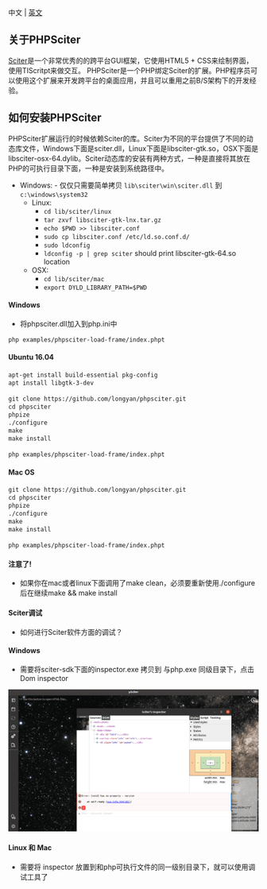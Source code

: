 中文 | [英文](./README-EN.md)

## 关于PHPSciter
[Sciter](http://www.sciter.com)是一个非常优秀的的跨平台GUI框架，它使用HTML5 + CSS来绘制界面，使用TIScritpt来做交互。 PHPSciter是一个PHP绑定Sciter的扩展。PHP程序员可以使用这个扩展来开发跨平台的桌面应用，并且可以重用之前B/S架构下的开发经验。

## 如何安装PHPSciter
PHPSciter扩展运行的时候依赖Sciter的库。Sciter为不同的平台提供了不同的动态库文件，Windows下面是sciter.dll，Linux下面是libsciter-gtk.so，OSX下面是libsciter-osx-64.dylib。Sciter动态库的安装有两种方式，一种是直接将其放在PHP的可执行目录下面，一种是安装到系统路径中。




* Windows: 
      - 仅仅只需要简单拷贝 `lib\sciter\win\sciter.dll` 到 `c:\windows\system32`
    * Linux: 
      - `cd lib/sciter/linux`
      - `tar zxvf libsciter-gtk-lnx.tar.gz`
      - `echo $PWD >> libsciter.conf`
      - `sudo cp libsciter.conf /etc/ld.so.conf.d/`
      - `sudo ldconfig`
      - `ldconfig -p | grep sciter` should print libsciter-gtk-64.so location
    * OSX:
      - `cd lib/sciter/mac`
      - `export DYLD_LIBRARY_PATH=$PWD`
      
#### Windows 

- 将phpsciter.dll加入到php.ini中

```
php examples/phpsciter-load-frame/index.phpt
```

#### Ubuntu 16.04
```
apt-get install build-essential pkg-config
apt install libgtk-3-dev

git clone https://github.com/longyan/phpsciter.git
cd phpsciter
phpize
./configure
make
make install

php examples/phpsciter-load-frame/index.phpt
```

#### Mac OS
```
git clone https://github.com/longyan/phpsciter.git
cd phpsciter
phpize
./configure
make
make install

php examples/phpsciter-load-frame/index.phpt
```

#### 注意了!

 - 如果你在mac或者linux下面调用了make clean，必须要重新使用./configure后在继续make && make install
 
#### Sciter调试

 - 如何进行Sciter软件方面的调试？
 
 #### Windows 

 - 需要将sciter-sdk下面的inspector.exe 拷贝到 与php.exe 同级目录下，点击Dom inspector
 
  ![](./cover/sciter-inspector.jpg)

 #### Linux 和 Mac
 
  - 需要将 inspector 放置到和php可执行文件的同一级别目录下，就可以使用调试工具了
 
